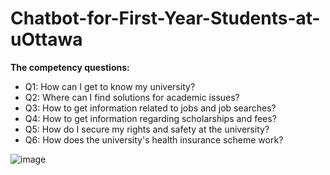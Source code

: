 # Chatbot-for-First-Year-Students-at-uOttawa

**The competency questions:**

- Q1: How can I get to know my university?
- Q2: Where can I find solutions for academic issues?
- Q3: How to get information related to jobs and job searches?
- Q4: How to get information regarding scholarships and fees?
- Q5: How do I secure my rights and safety at the university? 
- Q6: How does the university's health insurance scheme work?




![image](https://user-images.githubusercontent.com/89004966/152660482-e1d7721d-6bb2-401e-bb56-e51ef8a39fbb.png)
